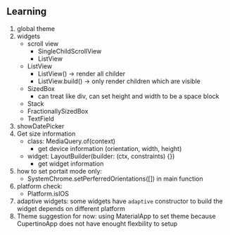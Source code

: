 ## Learning

1. global theme
2. widgets
    - scroll view
        - SingleChildScrollView
        - ListView
    - ListView
        - ListView() -> render all childer
        - ListView.build() -> only render children which are visible
    - SizedBox
        - can treat like div, can set height and width to be a space block
    - Stack
    - FractionallySizedBox
    - TextField
3. showDatePicker
4. Get size information
    - class: MediaQuery.of(context)
        - get device information (orientation, width, height)
    - widget: LayoutBuilder(builder: (ctx, constraints) {})
        - get widget information
5. how to set portait mode only:
    - SystemChrome.setPerferredOrientations([]) in main function
6. platform check: 
    - Platform.isIOS
7. adaptive widgets: some widgets have `adaptive` constructor to build the widget depends on different platform
8. Theme suggestion for now: using MaterialApp to set theme because CupertinoApp does not have enought flexbility to setup
